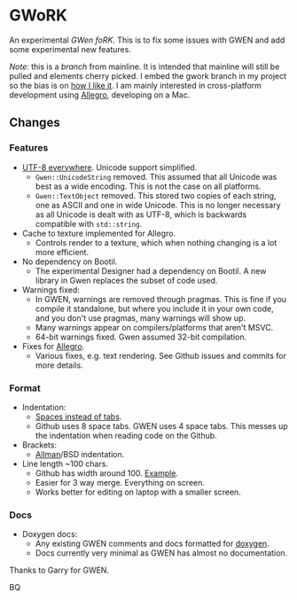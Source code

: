 GWoRK
=====

An experimental *GWen foRK*. This is to fix some issues with GWEN and add some experimental new features.

*Note*: this is a *branch* from mainline. It is intended that mainline will still be pulled and elements
cherry picked. I embed the gwork branch in my project so the bias is on [how I like it][1]. I am mainly
interested in cross-platform development using [Allegro](http://alleg.sourceforge.net), developing on a Mac.

## Changes

### Features

* [UTF-8 everywhere][5]. Unicode support simplified.
  * `Gwen::UnicodeString` removed. This assumed that all Unicode was best as a wide encoding. This is not the case on all platforms.
  * `Gwen::TextObject` removed. This stored two copies of each string, one as ASCII and one in wide Unicode.
    This is no longer necessary as all Unicode is dealt with as UTF-8, which is backwards compatible with `std::string`.
* Cache to texture implemented for Allegro.
  * Controls render to a texture, which when nothing changing is a lot more efficient.
* No dependency on Bootil.
  * The experimental Designer had a dependency on Bootil. A new library in Gwen replaces the subset of code used.  
* Warnings fixed:
  * In GWEN, warnings are removed through pragmas. This is fine if you compile it standalone, but where you 
    include it in your own code, and you don't use pragmas, many warnings will show up.
  * Many warnings appear on compilers/platforms that aren't MSVC.
  * 64-bit warnings fixed. Gwen assumed 32-bit compilation.
* Fixes for [Allegro][4].
  * Various fixes, e.g. text rendering. See Github issues and commits for more details.
  
### Format
  
* Indentation:
  * [Spaces instead of tabs](http://www.jwz.org/doc/tabs-vs-spaces.html).
  * Github uses 8 space tabs. GWEN uses 4 space tabs. This messes up the indentation when reading code
    on the Github.
* Brackets:
  * [Allman][2]/BSD indentation.
* Line length ~100 chars.
  * Github has width around 100. [Example][3].
  * Easier for 3 way merge. Everything on screen.
  * Works better for editing on laptop with a smaller screen.
  
### Docs

* Doxygen docs:
  * Any existing GWEN comments and docs formatted for [doxygen](http://doxygen.org).
  * Docs currently very minimal as GWEN has almost no documentation.


[1]: http://www.codinghorror.com/blog/2009/04/death-to-the-space-infidels.html "Interesting article on consistency"
[2]: http://en.wikipedia.org/wiki/Indent_style#Allman_style "Not uncommon"
[3]: https://github.com/billyquith/GWEN/blob/gwork/gwen/include/Gwen/Skins/TexturedBase.h "Off the edge"
[4]: http://alleg.sourceforge.net "Allegro 5"
[5]: http://www.utf8everywhere.org "Why you should use UTF8 everywhere."


Thanks to Garry for GWEN.

BQ